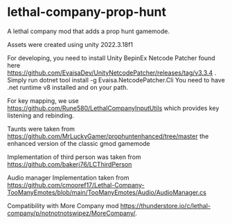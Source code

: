 # lethal-company-prop-hunt
A lethal company mod that adds a prop hunt gamemode.

Assets were created using unity 2022.3.18f1

For developing, you need to install Unity BepinEx Netcode Patcher found here https://github.com/EvaisaDev/UnityNetcodePatcher/releases/tag/v3.3.4 . Simply run
dotnet tool install -g Evaisa.NetcodePatcher.Cli
You need to have .net runtime v8 installed and on your path.

For key mapping, we use https://github.com/Rune580/LethalCompanyInputUtils which provides key listening and rebinding.

Taunts were taken from https://github.com/MrLuckyGamer/prophuntenhanced/tree/master the enhanced version of the classic gmod gamemode

Implementation of third person was taken from https://github.com/bakerj76/LCThirdPerson

Audio manager Implementation taken from https://github.com/cmooref17/Lethal-Company-TooManyEmotes/blob/main/TooManyEmotes/Audio/AudioManager.cs

Compatibility with More Company mod https://thunderstore.io/c/lethal-company/p/notnotnotswipez/MoreCompany/.